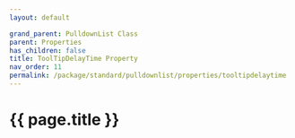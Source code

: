 ```yaml
---
layout: default

grand_parent: PulldownList Class
parent: Properties
has_children: false
title: ToolTipDelayTime Property
nav_order: 11
permalink: /package/standard/pulldownlist/properties/tooltipdelaytime
---
```

# {{ page.title }}
